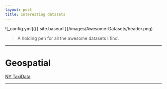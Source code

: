 ```yaml
---
layout: post
title: Interesting datasets
---
```


![_config.yml]({{ site.baseurl }}/images/Awesome-Datasets/header.png)

> A holding pen for all the awesome datasets I find.

---
Geospatial
===============
[NY TaxiData](https://github.com/toddwschneider/nyc-taxi-data)

---

